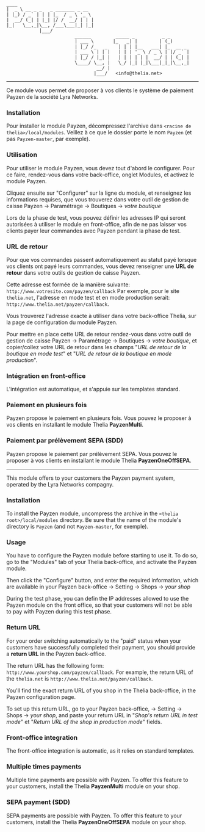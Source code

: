    ____                            
    |  _ \ __ _ _   _ _______ _ __  
    | |_) / _` | | | |_  / _ \ '_ \ 
    |  __/ (_| | |_| |/ /  __/ | | |
    |_|   \__,_|\__, /___\___|_| |_|
                |___/               
                             ______         _____ _          _ _
                             | ___ \       |_   _| |        | (_)
                             | |_/ /_   _    | | | |__   ___| |_  __ _
                             | ___ \ | | |   | | | '_ \ / _ \ | |/ _` |
                             | |_/ / |_| |   | | | | | |  __/ | | (_| |
                             \____/ \__, |   \_/ |_| |_|\___|_|_|\__,_|
                                     __/ |
                                    |___/   <info@thelia.net>



----------

Ce module vous permet de proposer à vos clients le système de paiement Payzen de la société Lyra Networks.

### Installation

Pour installer le module Payzen, décompressez l'archive dans `<racine de thelia>/local/modules`. Veillez à ce que le dossier porte le nom `Payzen` (et pas `Payzen-master`, par exemple).

### Utilisation

Pour utiliser le module Payzen, vous devez tout d'abord le configurer. Pour ce faire, rendez-vous dans votre back-office, onglet Modules, et activez le module Payzen.

Cliquez ensuite sur "Configurer" sur la ligne du module, et renseignez les informations requises, que vous trouverez dans votre outil de gestion de caisse Payzen -&gt; Paramétrage -&gt; Boutiques -&gt; *votre boutique*

Lors de la phase de test, vous pouvez définir les adresses IP qui seront autorisées à utiliser le module en front-office, afin de ne pas laisser vos clients payer leur commandes avec Payzen pendant la phase de test.

### URL de retour

Pour que vos commandes passent automatiquement au statut payé lorsque vos clients ont payé leurs commandes, vous devez renseigner une **URL de retour** dans votre outils de gestion de caisse Payzen.

Cette adresse est formée de la manière suivante: `http://www.votresite.com/payzen/callback`
Par exemple, pour le site `thelia.net`, l'adresse en mode test et en mode production serait: `http://www.thelia.net/payzen/callback`. 

Vous trouverez l'adresse exacte à utiliser dans votre back-office Thelia, sur la page de configuration du module Payzen.

Pour mettre en place cette URL de retour rendez-vous dans votre outil de gestion de caisse Payzen -&gt; Paramétrage -&gt; Boutiques -&gt; *votre boutique*, et copier/collez votre URL de retour dans les champs "*URL de retour de la boutique en mode test*" et "*URL de retour de la boutique en mode production*".

### Intégration en front-office

L'intégration est automatique, et s'appuie sur les templates standard.

### Paiement en plusieurs fois

Payzen propose le paiement en plusieurs fois. Vous pouvez le proposer à vos clients en installant le module Thelia **PayzenMulti**.

### Paiement par prélèvement SEPA (SDD)

Payzen propose le paiement par prélèvement SEPA. Vous pouvez le proposer à vos clients en installant le module Thelia **PayzenOneOffSEPA**.

----------

This module offers to your customers the Payzen payment system, operated by the Lyra Networks compagny.

### Installation

To install the Payzen module, uncompress the archive in the `<thelia root>/local/modules` directory. Be sure that the name of the module's directory is `Payzen` (and not `Payzen-master`, for exemple).

### Usage

You have to configure the Payzen module before starting to use it. To do so, go to the "Modules" tab of your Thelia back-office, and activate the Payzen module.

Then click the "Configure" button, and enter the required information, which are available in your Payzen back-office -&gt; Setting -&gt; Shops -&gt; *your shop*

During the test phase, you can defin the IP addresses allowed to use the Payzen module on the front office, so that your customers will not be able to pay with Payzen during this test phase.

### Return URL

For your order switching automatically to the "paid" status when your customers have successfully completed their payment, you should provide a **return URL** in the Payzen back-office.

The return URL has the following form: `http://www.yourshop.com/payzen/callback`. For example, the return URL of the `thelia.net` is `http://www.thelia.net/payzen/callback`. 

You'll find the exact return URL of you shop in the Thelia back-office, in the Payzen configuration page.

To set up this return URL, go to your Payzen back-office, -&gt; Setting -&gt; Shops -&gt; *your shop*, and paste your return URL in "*Shop's return URL in test mode*" et "*Return URL of the shop in production mode*" fields.

### Front-office integration

The front-office integration is automatic, as it relies on standard templates.

### Multiple times payments

Multiple time payments are possible with Payzen. To offer this feature to your customers, install the Thelia **PayzenMulti** module on your shop.

### SEPA payment (SDD)

SEPA payments are possible with Payzen. To offer this feature to your customers, install the Thelia **PayzenOneOffSEPA** module on your shop.
